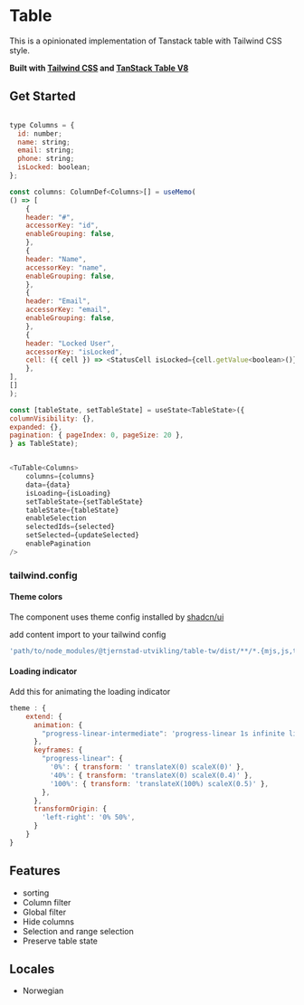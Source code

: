 # Table

This is a opinionated implementation of Tanstack table with Tailwind CSS style.

**Built with [Tailwind CSS](https://tailwindcss.com/) and [TanStack Table V8](https://tanstack.com/table/v8)**

## Get Started

```javascript

type Columns = {
  id: number;
  name: string;
  email: string;
  phone: string;
  isLocked: boolean;
};

const columns: ColumnDef<Columns>[] = useMemo(
() => [
    {
    header: "#",
    accessorKey: "id",
    enableGrouping: false,
    },
    {
    header: "Name",
    accessorKey: "name",
    enableGrouping: false,
    },
    {
    header: "Email",
    accessorKey: "email",
    enableGrouping: false,
    },
    {
    header: "Locked User",
    accessorKey: "isLocked",
    cell: ({ cell }) => <StatusCell isLocked={cell.getValue<boolean>()} />,
    },
],
[]
);

const [tableState, setTableState] = useState<TableState>({
columnVisibility: {},
expanded: {},
pagination: { pageIndex: 0, pageSize: 20 },
} as TableState);


<TuTable<Columns>
    columns={columns}
    data={data}
    isLoading={isLoading}
    setTableState={setTableState}
    tableState={tableState}
    enableSelection
    selectedIds={selected}
    setSelected={updateSelected}
    enablePagination
/>
```

### tailwind.config

#### Theme colors

The component uses theme config installed by [shadcn/ui](https://ui.shadcn.com/)

add content import to your tailwind config

```javascript
'path/to/node_modules/@tjernstad-utvikling/table-tw/dist/**/*.{mjs,js,ts,jsx,tsx}',
```

#### Loading indicator

 

Add this for animating the loading indicator

```javascript
theme : {
    extend: {
      animation: {
        "progress-linear-intermediate": 'progress-linear 1s infinite linear',
      },
      keyframes: {
        "progress-linear": {
          '0%': { transform: ' translateX(0) scaleX(0)' },
          '40%': { transform: 'translateX(0) scaleX(0.4)' },
          '100%': { transform: 'translateX(100%) scaleX(0.5)' },
        },
      },
      transformOrigin: {
        'left-right': '0% 50%',
      }
    }
}
```

## Features

- sorting
- Column filter
- Global filter
- Hide columns
- Selection and range selection
- Preserve table state

## Locales

- Norwegian
